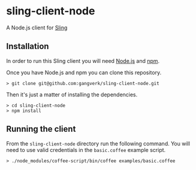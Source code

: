 # sling-client-node

A Node.js client for [Sling](http://getsling.com)

## Installation

In order to run this Sling client you will need [Node.js](http://nodejs.org/) and [npm](https://www.npmjs.com/).

Once you have Node.js and npm you can clone this repository.

```
> git clone git@github.com:gangverk/sling-client-node.git
```

Then it's just a matter of installing the dependencies.

```
> cd sling-client-node
> npm install
```

## Running the client

From the `sling-client-node` directory run the following command. You will need to use valid credentials in the `basic.coffee` example script.

```
> ./node_modules/coffee-script/bin/coffee examples/basic.coffee
```
